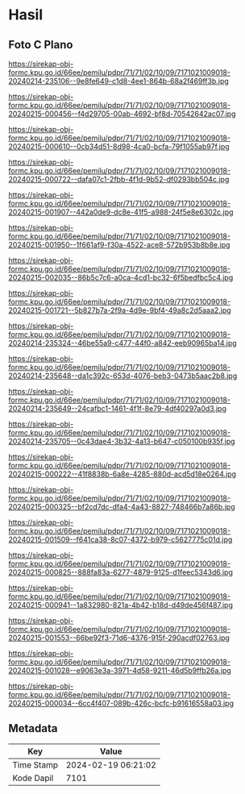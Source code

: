 # Hasil

## Foto C Plano

https://sirekap-obj-formc.kpu.go.id/66ee/pemilu/pdpr/71/71/02/10/09/7171021009018-20240214-235106--9e8fe649-c1d8-4ee1-864b-68a2f469ff3b.jpg

https://sirekap-obj-formc.kpu.go.id/66ee/pemilu/pdpr/71/71/02/10/09/7171021009018-20240215-000456--f4d29705-00ab-4692-bf8d-70542642ac07.jpg

https://sirekap-obj-formc.kpu.go.id/66ee/pemilu/pdpr/71/71/02/10/09/7171021009018-20240215-000610--0cb34d51-8d98-4ca0-bcfa-79f1055ab97f.jpg

https://sirekap-obj-formc.kpu.go.id/66ee/pemilu/pdpr/71/71/02/10/09/7171021009018-20240215-000722--dafa07c1-2fbb-4f1d-9b52-df0293bb504c.jpg

https://sirekap-obj-formc.kpu.go.id/66ee/pemilu/pdpr/71/71/02/10/09/7171021009018-20240215-001907--442a0de9-dc8e-41f5-a988-24f5e8e6302c.jpg

https://sirekap-obj-formc.kpu.go.id/66ee/pemilu/pdpr/71/71/02/10/09/7171021009018-20240215-001950--1f661af9-f30a-4522-ace8-572b953b8b8e.jpg

https://sirekap-obj-formc.kpu.go.id/66ee/pemilu/pdpr/71/71/02/10/09/7171021009018-20240215-002035--86b5c7c6-a0ca-4cd1-bc32-6f5bedfbc5c4.jpg

https://sirekap-obj-formc.kpu.go.id/66ee/pemilu/pdpr/71/71/02/10/09/7171021009018-20240215-001721--5b827b7a-2f9a-4d9e-9bf4-49a8c2d5aaa2.jpg

https://sirekap-obj-formc.kpu.go.id/66ee/pemilu/pdpr/71/71/02/10/09/7171021009018-20240214-235324--46be55a9-c477-44f0-a842-eeb90965ba14.jpg

https://sirekap-obj-formc.kpu.go.id/66ee/pemilu/pdpr/71/71/02/10/09/7171021009018-20240214-235648--da1c392c-653d-4076-beb3-0473b5aac2b8.jpg

https://sirekap-obj-formc.kpu.go.id/66ee/pemilu/pdpr/71/71/02/10/09/7171021009018-20240214-235649--24cafbc1-1461-4f1f-8e79-4df40297a0d3.jpg

https://sirekap-obj-formc.kpu.go.id/66ee/pemilu/pdpr/71/71/02/10/09/7171021009018-20240214-235705--0c43dae4-3b32-4a13-b647-c050100b935f.jpg

https://sirekap-obj-formc.kpu.go.id/66ee/pemilu/pdpr/71/71/02/10/09/7171021009018-20240215-000222--41f8838b-6a8e-4285-880d-acd5d18e0264.jpg

https://sirekap-obj-formc.kpu.go.id/66ee/pemilu/pdpr/71/71/02/10/09/7171021009018-20240215-000325--bf2cd7dc-dfa4-4a43-8827-748466b7a86b.jpg

https://sirekap-obj-formc.kpu.go.id/66ee/pemilu/pdpr/71/71/02/10/09/7171021009018-20240215-001509--f641ca38-8c07-4372-b979-c5627775c01d.jpg

https://sirekap-obj-formc.kpu.go.id/66ee/pemilu/pdpr/71/71/02/10/09/7171021009018-20240215-000825--888fa83a-6277-4879-9125-d1feec5343d6.jpg

https://sirekap-obj-formc.kpu.go.id/66ee/pemilu/pdpr/71/71/02/10/09/7171021009018-20240215-000941--1a832980-821a-4b42-b18d-d49de456f487.jpg

https://sirekap-obj-formc.kpu.go.id/66ee/pemilu/pdpr/71/71/02/10/09/7171021009018-20240215-001553--66be92f3-71d6-4376-915f-290acdf02763.jpg

https://sirekap-obj-formc.kpu.go.id/66ee/pemilu/pdpr/71/71/02/10/09/7171021009018-20240215-001028--e9063e3a-3971-4d58-9211-46d5b9ffb26a.jpg

https://sirekap-obj-formc.kpu.go.id/66ee/pemilu/pdpr/71/71/02/10/09/7171021009018-20240215-000034--6cc4f407-089b-426c-bcfc-b91616558a03.jpg


## Metadata

| Key        | Value               |
| ---------- | ------------------- |
| Time Stamp | 2024-02-19 06:21:02 |
| Kode Dapil | 7101                |



